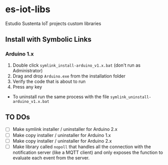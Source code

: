 # es-iot-libs

Estudio Sustenta IoT projects custom libraries

## Install with Symbolic Links

### Arduino 1.x

1. Double click `symlink_install-arduino_v1.x.bat` (don't run as Administrator)
1. Drag and drop `Arduino.exe` from the installation folder
1. Verify the code that is about to run
1. Press any key

- To uninstall run the same process with the file `symlink_uninstall-arduino_v1.x.bat`

## TO DOs

- [ ] Make symlink installer / uninstaller for Arduino 2.x
- [ ] Make copy installer / uninstaller for Arduino 1.x
- [ ] Make copy installer / uninstaller for Arduino 2.x
- [ ] Make library called `nopoll` that handles all the connection with the notification server (like a MQTT client) and only exposes the function to evaluate each event from the server.